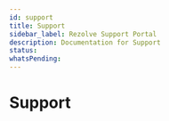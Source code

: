 ```yaml
---
id: support
title: Support
sidebar_label: Rezolve Support Portal
description: Documentation for Support
status: 
whatsPending: 
---
```


# Support

